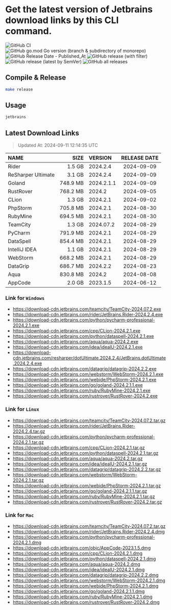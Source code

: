 # Get the latest version of Jetbrains download links by this CLI command.

![GitHub CI](https://github.com/designinlife/jetbrains/actions/workflows/ci.yml/badge.svg)
![GitHub go.mod Go version (branch & subdirectory of monorepo)](https://img.shields.io/github/go-mod/go-version/designinlife/jetbrains/master)
![GitHub Release Date - Published_At](https://img.shields.io/github/release-date/designinlife/jetbrains)
![GitHub release (with filter)](https://img.shields.io/github/v/release/designinlife/jetbrains)
![GitHub release (latest by SemVer)](https://img.shields.io/github/downloads/designinlife/jetbrains/v1.1.10/total)
![GitHub all releases](https://img.shields.io/github/downloads/designinlife/jetbrains/total)

## Compile & Release

```bash
make release
```

## Usage

```bash
jetbrains
```

## Latest Download Links

> Updated At: 2024-09-11 12:14:35 UTC

| NAME | SIZE | VERSION | RELEASE DATE |
| :-- | --: | :-- | :--: |
| Rider | 1.5 GB | 2024.2.4 | 2024-09-09 |
| ReSharper Ultimate | 3.1 GB | 2024.2.4 | 2024-09-09 |
| Goland | 748.9 MB | 2024.2.1.1 | 2024-09-09 |
| RustRover | 768.2 MB | 2024.2 | 2024-09-05 |
| CLion | 1.3 GB | 2024.2.1 | 2024-09-02 |
| PhpStorm | 705.8 MB | 2024.2.1 | 2024-08-30 |
| RubyMine | 694.5 MB | 2024.2.1 | 2024-08-30 |
| TeamCity | 1.3 GB | 2024.07.2 | 2024-08-29 |
| PyCharm | 791.9 MB | 2024.2.1 | 2024-08-29 |
| DataSpell | 854.4 MB | 2024.2.1 | 2024-08-29 |
| IntelliJ IDEA | 1.1 GB | 2024.2.1 | 2024-08-29 |
| WebStorm | 668.2 MB | 2024.2.1 | 2024-08-29 |
| DataGrip | 686.7 MB | 2024.2.2 | 2024-08-23 |
| Aqua | 830.8 MB | 2024.2 | 2024-08-08 |
| AppCode | 2.0 GB | 2023.1.5 | 2024-06-12 |

### Link for `Windows`

* <https://download-cdn.jetbrains.com/teamcity/TeamCity-2024.07.2.exe>
* <https://download-cdn.jetbrains.com/rider/JetBrains.Rider-2024.2.4.exe>
* <https://download-cdn.jetbrains.com/python/pycharm-professional-2024.2.1.exe>
* <https://download-cdn.jetbrains.com/cpp/CLion-2024.2.1.exe>
* <https://download-cdn.jetbrains.com/python/dataspell-2024.2.1.exe>
* <https://download-cdn.jetbrains.com/aqua/aqua-2024.2.exe>
* <https://download-cdn.jetbrains.com/idea/ideaIU-2024.2.1.exe>
* <https://download-cdn.jetbrains.com/resharper/dotUltimate.2024.2.4/JetBrains.dotUltimate.2024.2.4.exe>
* <https://download-cdn.jetbrains.com/datagrip/datagrip-2024.2.2.exe>
* <https://download-cdn.jetbrains.com/webstorm/WebStorm-2024.2.1.exe>
* <https://download-cdn.jetbrains.com/webide/PhpStorm-2024.2.1.exe>
* <https://download-cdn.jetbrains.com/go/goland-2024.2.1.1.exe>
* <https://download-cdn.jetbrains.com/ruby/RubyMine-2024.2.1.exe>
* <https://download-cdn.jetbrains.com/rustrover/RustRover-2024.2.exe>

### Link for `Linux`

* <https://download-cdn.jetbrains.com/teamcity/TeamCity-2024.07.2.tar.gz>
* <https://download-cdn.jetbrains.com/rider/JetBrains.Rider-2024.2.4.tar.gz>
* <https://download-cdn.jetbrains.com/python/pycharm-professional-2024.2.1.tar.gz>
* <https://download-cdn.jetbrains.com/cpp/CLion-2024.2.1.tar.gz>
* <https://download-cdn.jetbrains.com/python/dataspell-2024.2.1.tar.gz>
* <https://download-cdn.jetbrains.com/aqua/aqua-2024.2.tar.gz>
* <https://download-cdn.jetbrains.com/idea/ideaIU-2024.2.1.tar.gz>
* <https://download-cdn.jetbrains.com/datagrip/datagrip-2024.2.2.tar.gz>
* <https://download-cdn.jetbrains.com/webstorm/WebStorm-2024.2.1.tar.gz>
* <https://download-cdn.jetbrains.com/webide/PhpStorm-2024.2.1.tar.gz>
* <https://download-cdn.jetbrains.com/go/goland-2024.2.1.1.tar.gz>
* <https://download-cdn.jetbrains.com/ruby/RubyMine-2024.2.1.tar.gz>
* <https://download-cdn.jetbrains.com/rustrover/RustRover-2024.2.tar.gz>

### Link for `Mac`

* <https://download-cdn.jetbrains.com/teamcity/TeamCity-2024.07.2.tar.gz>
* <https://download-cdn.jetbrains.com/rider/JetBrains.Rider-2024.2.4.dmg>
* <https://download-cdn.jetbrains.com/python/pycharm-professional-2024.2.1.dmg>
* <https://download-cdn.jetbrains.com/objc/AppCode-2023.1.5.dmg>
* <https://download-cdn.jetbrains.com/cpp/CLion-2024.2.1.dmg>
* <https://download-cdn.jetbrains.com/python/dataspell-2024.2.1.dmg>
* <https://download-cdn.jetbrains.com/aqua/aqua-2024.2.dmg>
* <https://download-cdn.jetbrains.com/idea/ideaIU-2024.2.1.dmg>
* <https://download-cdn.jetbrains.com/datagrip/datagrip-2024.2.2.dmg>
* <https://download-cdn.jetbrains.com/webstorm/WebStorm-2024.2.1.dmg>
* <https://download-cdn.jetbrains.com/webide/PhpStorm-2024.2.1.dmg>
* <https://download-cdn.jetbrains.com/go/goland-2024.2.1.1.dmg>
* <https://download-cdn.jetbrains.com/ruby/RubyMine-2024.2.1.dmg>
* <https://download-cdn.jetbrains.com/rustrover/RustRover-2024.2.dmg>
